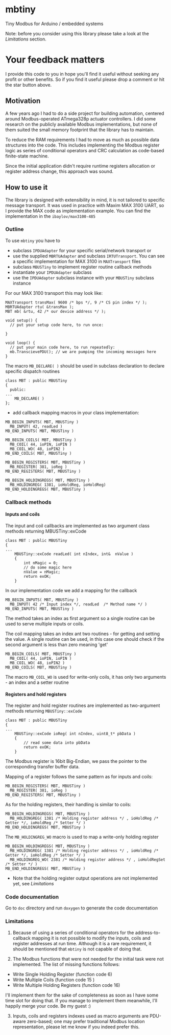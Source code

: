 # mbtiny

Tiny Modbus for Arduino / embedded systems

Note: before you consider using this library please take a look at the *Limitations* section.

# Your feedback matters

I provide this code to you in hope you'll find it useful without seeking any profit or other benefits. So if you find it useful please drop a comment or hit the star button above.


## Motivation

A few years ago I had to do a side project for building automation, centered around Modbus-operated ATmega328p actuator controllers.
I did some research on the publicly available Modbus implementations, but none of them suited the small memory footprint that the library has to maintain.

To reduce the RAM requirements I had to move as much as possible data structures into the code.  This includes implementing the Modbus register logic as series of conditional operators and CRC calculation as code-based finite-state machine.

Since the initial application didn't require runtime registers allocation or register address change, this approach was sound.

## How to use it

The library is designed with extensibility in mind, it is not tailored to specific message transport. It was used in practice with Maxim MAX 3100 UART, so I provide the MAX code as implementation example. You can find the implementation in the `ibaylov/max3100-485`

### Outline

To use `mbtiny` you have to 

* subclass `IPDUAdapter` for your specific serial/network transport 
or
* use the supplied `MBRTUAdapter` and subclass `IRTUTransport`. You can see a specific implementation for MAX 3100 in `MAXTransport` files
* subclass `MBUSTiny` to implement register routine callback methods
* instantiate your `IPDUAdapter` subclass 
* use the `IPDUAdapter` subclass instance with your `MBUSTiny` subclass instance

For our MAX 3100 transport this may look like:

~~~
MAXTransport transMax( 9600 /* bps */, 9 /* CS pin index */ );
MBRTUAdapter rtu( &transMax );
MBT mb( &rtu, 42 /* our device address */ );

void setup() {
  // put your setup code here, to run once:

}

void loop() {
  // put your main code here, to run repeatedly:
  mb.TranscievePDU(); // we are pumping the incoming messages here
}
~~~

The macro `MB_DECLARE( )` should be used in subclass declaration to declare specific dispatch routines

~~~
class MBT : public MBUSTiny
{
  public:
...  
    MB_DECLARE( )
};
~~~

* add callback mapping macros in your class implementation:

~~~
MB_BEGIN_INPUTS( MBT, MBUSTiny )
  MB_INPUT( 42, readLed )
MB_END_INPUTS( MBT, MBUSTiny )

MB_BEGIN_COILS( MBT, MBUSTiny )
  MB_COIL( 44, ioPIN, ioPIN )
  MB_COIL_WO( 48, ioPIN2 )
MB_END_COILS( MBT, MBUSTiny )

MB_BEGIN_REGISTERS( MBT, MBUSTiny )
  MB_REGISTER( 381, ioReg )
MB_END_REGISTERS( MBT, MBUSTiny )

MB_BEGIN_HOLDINGREGS( MBT, MBUSTiny )
  MB_HOLDINGREG( 1381, ioHoldReg, ioHoldReg)
MB_END_HOLDINGREGS( MBT, MBUSTiny )
~~~

### Callback methods

#### Inputs and coils

The input and coil callbacks are implemented as two argument class methods returning MBUSTiny::exCode 

~~~
class MBT : public MBUSTiny
{
...
    MBUSTiny::exCode readLed( int nIndex, int&  nValue )
    { 
        int nMagic = 0;
        // do some magic here
        nValue = nMagic;
        return exOK;
    }  
~~~

In our implementation code we add a mapping for the callback

~~~
MB_BEGIN_INPUTS( MBT, MBUSTiny )
  MB_INPUT( 42 /* Input index */, readLed  /* Method name */ )
MB_END_INPUTS( MBT, MBUSTiny )
~~~

The method takes an index as first argument so a single routine can be used to serve multiple inputs or coils.

The coil mapping takes an index ant two routines - for getting and setting the value. A single routine can be used, in this case
one should check if the second argument is less than zero meaning 'get'

~~~
MB_BEGIN_COILS( MBT, MBUSTiny )
  MB_COIL( 44, ioPIN, ioPIN )
  MB_COIL_WO( 48, ioPIN2 )
MB_END_COILS( MBT, MBUSTiny )
~~~

The macro `MB_COIL_WO` is used for write-only coils, it has only two arguments - an index and a setter routine

#### Registers and hold registers

The register and hold register routines are implemented as two-argument methods returning `MBUSTiny::exCode`

~~~
class MBT : public MBUSTiny
{
...
    MBUSTiny::exCode ioReg( int nIndex, uint8_t* pbData )
    { 
        // read some data into pbData
        return exOK;
    }  
~~~

The Modbus register is 16bit Big-Endian, we pass the pointer to the corresponding transfer buffer data.

Mapping of a register follows the same pattern as for inputs and coils:

~~~
MB_BEGIN_REGISTERS( MBT, MBUSTiny )
  MB_REGISTER( 381, ioReg )
MB_END_REGISTERS( MBT, MBUSTiny )
~~~

As for the holding registers, their handling is similar to coils:

~~~
MB_BEGIN_HOLDINGREGS( MBT, MBUSTiny )
  MB_HOLDINGREG( 1381 /* Holding register address */ , ioHoldReg /* Getter */, ioHoldReg /* Setter */ )
MB_END_HOLDINGREGS( MBT, MBUSTiny )
~~~

The `MB_HOLDINGREG_WO` macro is used to map a write-only holding register

~~~
MB_BEGIN_HOLDINGREGS( MBT, MBUSTiny )
  MB_HOLDINGREG( 1381 /* Holding register address */ , ioHoldReg /* Getter */, ioHoldReg /* Setter */ )
  MB_HOLDINGREG_WO( 2381 /* Holding register address */ , ioHoldRegSet /* Setter */ )
MB_END_HOLDINGREGS( MBT, MBUSTiny )
~~~

* Note that the holding register output operations are not implemented yet, see *Limitations*

### Code documentation

Go to `doc` directory and run `doxygen` to generate the code documentation

### Limitations

1. Because of using a series of conditional operators for the address-to-callback mapping it is not possible to modify the inputs, coils and register addresses at run time.
Although it is a rare requirement, it should be mentioned that `mbtiny` is not capable of doing that.

2. The Modbus functions that were not needed for the initial task were not implemented. The list of missing functions follows:

* Write Single Holding Register (function code 6)
* Write Multiple Coils (function code 15 )
* Write Multiple Holding Registers (function code 16)

I'll implement them for the sake of completeness as soon as I have some time slot for doing that.  If you manage to implement them meanwhile, I'll happily merge your code. Be my guest :) 

3. Inputs, coils and registers indexes used as macro arguments are PDU-aware zero-based; one may prefer traditional Modbus location representation, please let me know if you indeed prefer this.
